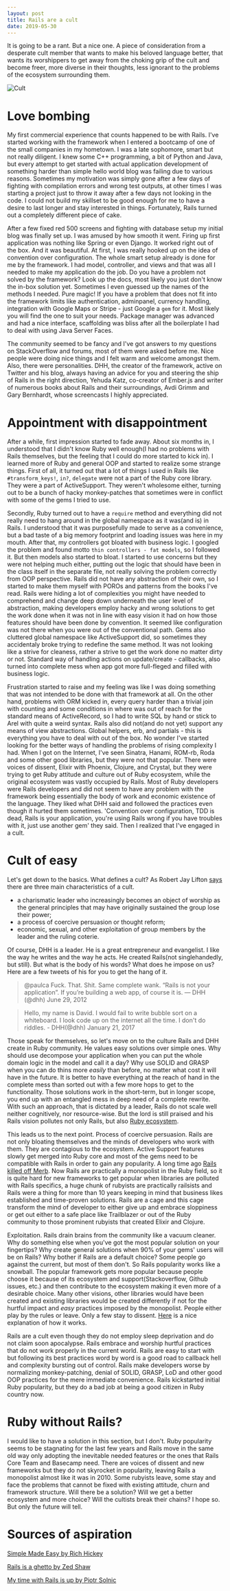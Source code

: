 ```yaml
---
layout: post
title: Rails are a cult
date: 2019-05-30
---
```



It is going to be a rant. But a nice one. A piece of consideration from a desperate cult member that wants to make his beloved language better, that wants its worshippers to get away from the choking grip of the cult and become freer, more diverse in their thoughts, less ignorant to the problems of the ecosystem surrounding them.

![Cult](/assets/images/cult.jpg)

# Love bombing

My first commercial experience that counts happened to be with Rails. I've started working with the framework when I entered a bootcamp of one of the small companies in my hometown. I was a late sophomore, smart but not really diligent. I knew some C++ programming, a bit of Python and Java, but every attempt to get started with actual application development of something harder than simple hello world blog was failing due to various reasons. Sometimes my motivation was simply gone after a few days of fighting with compilation errors and wrong test outputs, at other times I was starting a project just to throw it away after a few days not looking in the code. I could not build my skillset to be good enough for me to have a desire to last longer and stay interested in things. Fortunately, Rails turned out a completely different piece of cake.

After a few fixed red 500 screens and fighting with database setup my initial blog was finally set up. I was amused by how smooth it went. Firing up first application was nothing like Spring or even Django. It worked right out of the box. And it was beautiful. At first, I was really hooked up on the idea of convention over configuration. The whole smart setup already is done for me by the framework. I had model, controller, and views and that was all I needed to make my application do the job. Do you have a problem not solved by the framework? Look up the docs, most likely you just don't know the in-box solution yet. Sometimes I even guessed up the names of the methods I needed. Pure magic! If you have a problem that does not fit into the framework limits like authentication, adminpanel, currency handling, integration with Google Maps or Stripe - just Google a `gem` for it. Most likely you will find the one to suit your needs. Package manager was advanced and had a nice interface, scaffolding was bliss after all the boilerplate I had to deal with using Java Server Faces.

The community seemed to be fancy and I've got answers to my questions on StackOverflow and forums, most of them were asked before me. Nice people were doing nice things and I felt warm and welcome amongst them. Also, there were personalities. DHH, the creator of the framework, active on Twitter and his blog, always having an advice for you and steering the ship of Rails in the right direction, Yehuda Katz, co-creator of Ember.js and writer of numerous books about Rails and their surroundings, Avdi Grimm and Gary Bernhardt, whose screencasts I highly appreciated.

# Appointment with disappointment

After a while, first impression started to fade away. About six months in, I understood that I didn't know Ruby well enough(I had no problems with Rails themselves, but the feeling that I could do more started to kick in). I learned more of Ruby and general OOP and started to realize some strange things. First of all, it turned out that a lot of things I used in Rails like `#transform_keys!`, `in?`, `delegate` were not a part of the Ruby core library. They were a part of ActiveSupport. They weren't wholesome either, turning out to be a bunch of hacky monkey-patches that sometimes were in conflict with some of the gems I tried to use.

Secondly, Ruby turned out to have a `require` method and everything did not really need to hang around in the global namespace as it was(and is) in Rails. I understood that it was purposefully made to serve as a convenience, but a bad taste of a big memory footprint and loading issues was here in my mouth. After that, my controllers got bloated with business logic. I googled the problem and found motto `thin controllers - fat models`, so I followed it. But then models also started to bloat. I started to use concerns but they were not helping much either, putting out the logic that should have been in the class itself in the separate file, not really solving the problem correctly from OOP perspective. Rails did not have any abstraction of their own, so I started to make them myself with POROs and patterns from the books I've read. Rails were hiding a lot of complexities you might have needed to comprehend and change deep down underneath the user level of abstraction, making developers employ hacky and wrong solutions to get the work done when it was not in line with easy vision it had on how those features should have been done by convention. It seemed like configuration was not there when you were out of the conventional path. Gems also cluttered global namespace like ActiveSupport did, so sometimes they accidentaly broke trying to redefine the same method. It was not looking like a strive for cleaness, rather a strive to get the work done no matter dirty or not. Standard way of handling actions on update/create - callbacks, also turned into complete mess when app got more full-fleged and filled with business logic.

Frustration started to raise and my feeling was like I was doing something that was not intended to be done with that framework at all. On the other hand, problems with ORM kicked in, every query harder than a trivial join with counting and some conditions in where was out of reach for the standard means of ActiveRecord, so I had to write SQL by hand or stick to Arel with quite a weird syntax. Rails also did not(and do not yet) support any means of view abstractions. Global helpers, erb, and partials - this is everything you have to deal with out of the box. No wonder I've started looking for the better ways of handling the problems of rising complexity I had. When I got on the Internet, I've seen Sinatra, Hanami, ROM-rb, Roda and some other good libraries, but they were not that popular. There were voices of dissent, Elixir with Phoenix, Clojure, and Crystal, but they  were trying to get Ruby attitude and culture out of Ruby ecosystem, while the original ecosystem was vastly occupied by Rails. Most of Ruby developers were Rails developers and did not seem to have any problem with the framework being essentially the body of work and economic existence of the language. They liked what DHH said and followed the practices even though it hurted them sometimes. 'Convention over configuration, TDD is dead, Rails is your application, you're using Rails wrong if you have troubles with it, just use another gem' they said. Then I realized that I've engaged in a cult.

# Cult of easy

Let's get down to the basics. What defines a cult? As Robert Jay Lifton [says](https://culteducation.com/brainwashing1.html) there are three main characteristics of a cult.

- a charismatic leader who increasingly becomes an object of worship as the general principles that may have originally sustained the group lose their power;
- a process of coercive persuasion or thought reform;
- economic, sexual, and other exploitation of group members by the leader and the ruling coterie.

Of course, DHH is a leader. He is a great entrepreneur and evangelist. I like the way he writes and the way he acts. He created Rails(not singlehandedly, but still). But what is the body of his words? What does he impose on us? Here are a few tweets of his for you to get the hang of it.

> @paulca Fuck. That. Shit. Same complete wank. “Rails is not your application”. If you’re building a web app, of course it is.  — DHH (@dhh) June 29, 2012

> Hello, my name is David. I would fail to write bubble sort on a whiteboard. I look code up on the internet all the time. I don't do riddles. - DHH(@dhh) January 21, 2017

Those speak for themselves, so let's move on to the culture Rails and DHH create in Ruby community. He values easy solutions over simple ones. Why should use decompose your application when you can put the whole domain logic in the model and call it a day? Why use SOLID and GRASP when you can do thins more *easily* than before, no matter what cost it will have in the future. It is better to have everything at the reach of hand in the complete mess than sorted out with a few more hops to get to the functionality. Those solutions work in the short-term, but in longer scope, you end up with an entangled mess in deep need of a complete rewrite. With such an approach, that is dictated by a leader, Rails do not scale well neither cognitively, nor resource-wise. But the lord is still praised and his Rails vision pollutes not only Rails, but also [Ruby ecosystem](https://solnic.codes/2015/06/06/cutting-corners-or-why-rails-may-kill-ruby/).

This leads us to the next point. Process of coercive persuasion. Rails are not only bloating themselves and the minds of developers who work with them. They are contagious to the ecosystem. Active Support features slowly get merged into Ruby core and most of the gems need to be compatible with Rails in order to gain any popularity. A long time ago [Rails killed off Merb](https://yehudakatz.com/2008/12/23/rails-and-merb-merge/). Now Rails are practically a monopolist in the Ruby field, so it is quite hard for new frameworks to get popular when libraries are polluted with Rails specifics, a huge chunk of rubyists are practically railsists and Rails were a thing for more than 10 years keeping in mind that business likes established and time-proven solutions. Rails are a cage and this cage transform the mind of developer to either give up and embrace sloppiness or get out either to a safe place like Trailblazer or out of the Ruby community to those prominent rubyists that created Elixir and Clojure.

Exploitation. Rails drain brains from the community like a vacuum cleaner. Why do something else when you've got the most popular solution on your fingertips? Why create general solutions when 90% of your gems' users will be on Rails? Why bother if Rails are a default choice? Some people go against the current, but most of them don't. So Rails popularity works like a snowball. The popular framework gets more popular because people choose it because of its ecosystem and support(Stackoverflow, Github issues, etc.) and then contribute to the ecosystem making it even more of a desirable choice. Many other visions, other libraries would have been created and existing libraries would be created differently if not for the hurtful impact and *easy* practices imposed by the monopolist. People either play by the rules or leave. Only a few stay to dissent. [Here](https://www.lesswrong.com/s/M3TJ2fTCzoQq66NBJ/p/ZQG9cwKbct2LtmL3p) is a nice explanation of how it works.

Rails are a cult even though they do not employ sleep deprivation and do not claim soon apocalypse. Rails embrace and worship hurtful practices that do not work properly in the current world. Rails are easy to start with but following its best practices word by word is a good road to callback hell and complexity bursting out of control. Rails make developers worse by normalizing monkey-patching, denial of SOLID, GRASP, LoD and other good OOP practices for the mere immediate convenience. Rails kickstarted initial Ruby popularity, but they do a bad job at being a good citizen in Ruby country now.

# Ruby without Rails?

I would like to have a solution in this section, but I don't. Ruby popularity seems to be stagnating for the last few years and Rails move in the same old way only adopting the inevitable needed features or the ones that Rails Core Team and Basecamp need. There are voices of dissent and new frameworks but they do not skyrocket in popularity, leaving Rails a monopolist almost like it was in 2010. Some rubyists leave, some stay and face the problems that cannot be fixed with existing attitude, churn and framework structure. Will there be a solution? Will we get a better ecosystem and more choice? Will the cultists break their chains? I hope so. But only the future will tell.

# Sources of aspiration

[Simple Made Easy by Rich Hickey](https://www.youtube.com/watch?v=34_L7t7fD_U)

[Rails is a ghetto by Zed Shaw](http://harmful.cat-v.org/software/ruby/rails/is-a-ghetto)

[My time with Rails is up by Piotr Solnic](https://solnic.codes/2016/05/22/my-time-with-rails-is-up/)

